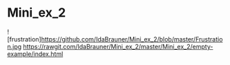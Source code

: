 # Mini_ex_2
![frustration]https://github.com/IdaBrauner/Mini_ex_2/blob/master/Frustration.jpg
https://rawgit.com/IdaBrauner/Mini_ex_2/master/Mini_ex_2/empty-example/index.html
